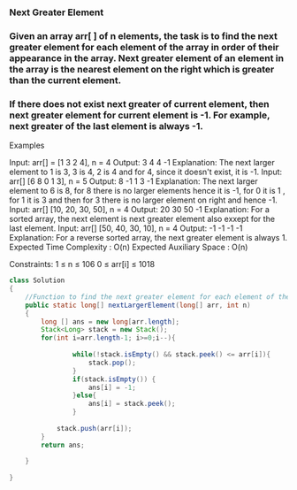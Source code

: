 ### Next Greater Element

### Given an array arr[ ] of n elements, the task is to find the next greater element for each element of the array in order of their appearance in the array. Next greater element of an element in the array is the nearest element on the right which is greater than the current element.
### If there does not exist next greater of current element, then next greater element for current element is -1. For example, next greater of the last element is always -1.

Examples

Input: arr[] = [1 3 2 4], n = 4
Output: 3 4 4 -1
Explanation: The next larger element to 1 is 3, 3 is 4, 2 is 4 and for 4, since it doesn't exist, it is -1.
Input: arr[] [6 8 0 1 3], n = 5
Output: 8 -1 1 3 -1
Explanation: The next larger element to 6 is 8, for 8 there is no larger elements hence it is -1, for 0 it is 1 , for 1 it is 3 and then for 3 there is no larger element on right and hence -1.
Input: arr[] [10, 20, 30, 50], n = 4
Output: 20 30 50 -1
Explanation: For a sorted array, the next element is next greater element also exxept for the last element.
Input: arr[] [50, 40, 30, 10], n = 4
Output: -1 -1 -1 -1
Explanation: For a reverse sorted array, the next greater element is always 1.
Expected Time Complexity : O(n)
Expected Auxiliary Space : O(n)

Constraints:
1 ≤ n ≤ 106
0 ≤ arr[i] ≤ 1018



```java
class Solution
{
    //Function to find the next greater element for each element of the array.
    public static long[] nextLargerElement(long[] arr, int n)
    { 
        long [] ans = new long[arr.length];
        Stack<Long> stack = new Stack();
        for(int i=arr.length-1; i>=0;i--){
          
                while(!stack.isEmpty() && stack.peek() <= arr[i]){
                    stack.pop();
                }
                if(stack.isEmpty()) {
                    ans[i] = -1;
                }else{
                    ans[i] = stack.peek();
                }
                
            stack.push(arr[i]);
        }
        return ans;
        
    } 
    
}
```